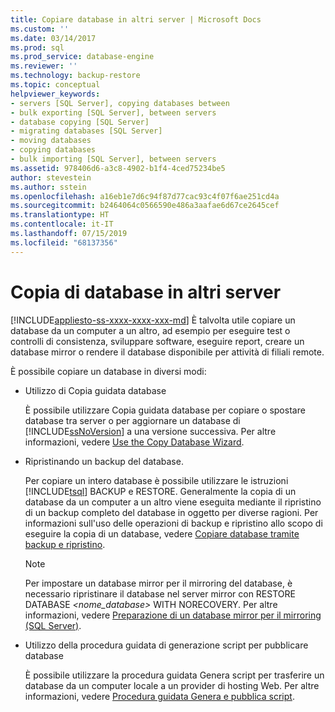 ```yaml
---
title: Copiare database in altri server | Microsoft Docs
ms.custom: ''
ms.date: 03/14/2017
ms.prod: sql
ms.prod_service: database-engine
ms.reviewer: ''
ms.technology: backup-restore
ms.topic: conceptual
helpviewer_keywords:
- servers [SQL Server], copying databases between
- bulk exporting [SQL Server], between servers
- database copying [SQL Server]
- migrating databases [SQL Server]
- moving databases
- copying databases
- bulk importing [SQL Server], between servers
ms.assetid: 978406d6-a3c8-4902-b1f4-4ced75234be5
author: stevestein
ms.author: sstein
ms.openlocfilehash: a16eb1e7d6c94f87d77cac93c4f07f6ae251cd4a
ms.sourcegitcommit: b2464064c0566590e486a3aafae6d67ce2645cef
ms.translationtype: HT
ms.contentlocale: it-IT
ms.lasthandoff: 07/15/2019
ms.locfileid: "68137356"
---
```

# <a name="copy-databases-to-other-servers"></a>Copia di database in altri server
[!INCLUDE[appliesto-ss-xxxx-xxxx-xxx-md](../../includes/appliesto-ss-xxxx-xxxx-xxx-md.md)]
  È talvolta utile copiare un database da un computer a un altro, ad esempio per eseguire test o controlli di consistenza, sviluppare software, eseguire report, creare un database mirror o rendere il database disponibile per attività di filiali remote.  
  
 È possibile copiare un database in diversi modi:  
  
-   Utilizzo di Copia guidata database  
  
     È possibile utilizzare Copia guidata database per copiare o spostare database tra server o per aggiornare un database di [!INCLUDE[ssNoVersion](../../includes/ssnoversion-md.md)] a una versione successiva. Per altre informazioni, vedere [Use the Copy Database Wizard](../../relational-databases/databases/use-the-copy-database-wizard.md).  
  
-   Ripristinando un backup del database.  
  
     Per copiare un intero database è possibile utilizzare le istruzioni [!INCLUDE[tsql](../../includes/tsql-md.md)] BACKUP e RESTORE. Generalmente la copia di un database da un computer a un altro viene eseguita mediante il ripristino di un backup completo del database in oggetto per diverse ragioni. Per informazioni sull'uso delle operazioni di backup e ripristino allo scopo di eseguire la copia di un database, vedere [Copiare database tramite backup e ripristino](../../relational-databases/databases/copy-databases-with-backup-and-restore.md).  
  
    > [!NOTE]  
    >  Per impostare un database mirror per il mirroring del database, è necessario ripristinare il database nel server mirror con RESTORE DATABASE *<nome_database>* WITH NORECOVERY. Per altre informazioni, vedere [Preparazione di un database mirror per il mirroring &#40;SQL Server&#41;](../../database-engine/database-mirroring/prepare-a-mirror-database-for-mirroring-sql-server.md).  
  
-   Utilizzo della procedura guidata di generazione script per pubblicare database  
  
     È possibile utilizzare la procedura guidata Genera script per trasferire un database da un computer locale a un provider di hosting Web. Per altre informazioni, vedere [Procedura guidata Genera e pubblica script](../../relational-databases/scripting/generate-and-publish-scripts-wizard.md).  
  
  
